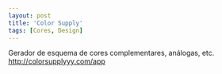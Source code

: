 ```yaml
---
layout: post
title: 'Color Supply'
tags: [Cores, Design]
---
```


Gerador de esquema de cores complementares, análogas, etc.<br>
<http://colorsupplyyy.com/app>
